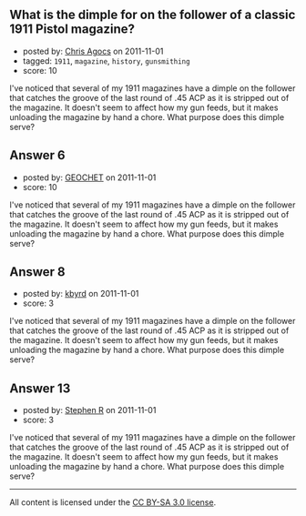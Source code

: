 ## What is the dimple for on the follower of a classic 1911 Pistol magazine?

- posted by: [Chris Agocs](https://stackexchange.com/users/-1/12-chris-agocs) on 2011-11-01
- tagged: `1911`, `magazine`, `history`, `gunsmithing`
- score: 10

I've noticed that several of my 1911 magazines have a dimple on the follower that catches the groove of the last round of .45 ACP as it is stripped out of the magazine. It doesn't seem to affect how my gun feeds, but it makes unloading the magazine by hand a chore. What purpose does this dimple serve?


## Answer 6

- posted by: [GEOCHET](https://stackexchange.com/users/-1/22-geochet) on 2011-11-01
- score: 10

I've noticed that several of my 1911 magazines have a dimple on the follower that catches the groove of the last round of .45 ACP as it is stripped out of the magazine. It doesn't seem to affect how my gun feeds, but it makes unloading the magazine by hand a chore. What purpose does this dimple serve?


## Answer 8

- posted by: [kbyrd](https://stackexchange.com/users/-1/37-kbyrd) on 2011-11-01
- score: 3

I've noticed that several of my 1911 magazines have a dimple on the follower that catches the groove of the last round of .45 ACP as it is stripped out of the magazine. It doesn't seem to affect how my gun feeds, but it makes unloading the magazine by hand a chore. What purpose does this dimple serve?


## Answer 13

- posted by: [Stephen R](https://stackexchange.com/users/-1/34-stephen-r) on 2011-11-01
- score: 3

I've noticed that several of my 1911 magazines have a dimple on the follower that catches the groove of the last round of .45 ACP as it is stripped out of the magazine. It doesn't seem to affect how my gun feeds, but it makes unloading the magazine by hand a chore. What purpose does this dimple serve?



---

All content is licensed under the [CC BY-SA 3.0 license](https://creativecommons.org/licenses/by-sa/3.0/).
